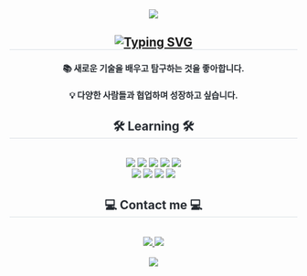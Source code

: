 <div align= "center">
    <img src="https://capsule-render.vercel.app/api?type=waving&color=gradient&height=240&text=Hello👋%20J.K.%20World%20!&animation=fadeIn&fontColor=000000&fontSize=70" />
    </div>
    <div align= "center"> 
    <h2 style="border-bottom: 1px solid #d8dee4; color: #282d33;"><a href="https://git.io/typing-svg"><img src="https://readme-typing-svg.demolab.com?font=Jua&size=28&pause=1000&color=D8DEE4&vCenter=true&width=750&lines=%F0%9F%9A%80+%ED%94%84%EB%A1%A0%ED%8A%B8%EC%97%94%EB%93%9C+%EA%B0%9C%EB%B0%9C%EC%9E%90%EB%A1%9C+%EC%84%B1%EC%9E%A5%ED%95%98%EA%B3%A0+%EC%8B%B6%EC%9D%80+%EC%97%B4%EC%A0%95%EC%A0%81%EC%9D%B8+%EA%B0%9C%EB%B0%9C%EC%9E%90+%EC%9E%85%EB%8B%88%EB%8B%A4.+%F0%9F%9A%80" alt="Typing SVG" /></a></h2>  
    <div style="font-weight: 700; font-size: 15px; text-align: center; color: #282d33;"><h4>📚 새로운 기술을 배우고 탐구하는 것을 좋아합니다.</h4><h4>💡 다양한 사람들과 협업하며 성장하고 싶습니다.</h4></div> 
    </div>
    <div align= "center">
    <h2 style="border-bottom: 1px solid #d8dee4; color: #282d33;">🛠️ Learning 🛠️</h2> <br> 
    <div style="margin: 0 auto; text-align: center;" align= "center"> <img src="https://img.shields.io/badge/HTML5-E34F26?style=for-the-badge&logo=HTML5&logoColor=white">
          <img src="https://img.shields.io/badge/CSS3-1572B6?style=for-the-badge&logo=CSS3&logoColor=white">
          <img src="https://img.shields.io/badge/Javascript-F7DF1E?style=for-the-badge&logo=Javascript&logoColor=white">
          <img src="https://img.shields.io/badge/Java-007396?style=for-the-badge&logo=Java&logoColor=white">
          <img src="https://img.shields.io/badge/Android-3DDC84?style=for-the-badge&logo=Android&logoColor=white">
          <br/><img src="https://img.shields.io/badge/React-61DAFB?style=for-the-badge&logo=React&logoColor=white">
          <img src="https://img.shields.io/badge/Next.js-000000?style=for-the-badge&logo=Next.js&logoColor=white">
          <img src="https://img.shields.io/badge/Figma-F24E1E?style=for-the-badge&logo=Figma&logoColor=white">
          <img src="https://img.shields.io/badge/MySQL-4479A1?style=for-the-badge&logo=MySQL&logoColor=white">
          </div><div></div>
    </div>
    <div align= "center">
    <h2 style="border-bottom: 1px solid #d8dee4; color: #282d33;">💻 Contact me 💻</h2> <br> 
    <div align= "center"> <a href=https://www.instagram.com/wn._rud__dl/> <img src="https://img.shields.io/badge/Instagram-E4405F?style=for-the-badge&logo=Instagram&logoColor=white&link=https://www.instagram.com/wn._rud__dl/"> </a>
         <a href=mailto:hjk000hjk17@gmail.com> <img src="https://img.shields.io/badge/Gmail-EA4335?style=for-the-badge&logo=Gmail&logoColor=white&link=mailto:hjk000hjk17@gmail.com"> </a>
          </div>  <br> 
    <div align= "center"> <a href="https://hits.seeyoufarm.com"> <img src="https://hits.seeyoufarm.com/api/count/incr/badge.svg?url=https%3A%2F%2Fgithub.com%2FH-JuKyung%2F&count_bg=%23000000&title_bg=%23000000&icon=github.svg&icon_color=%23FFFFFF&title=GitHub&edge_flat=false"/></a>
       </div> 
    </div>
    

<!--
**H-JuKyung/H-JuKyung** is a ✨ _special_ ✨ repository because its `README.md` (this file) appears on your GitHub profile.

Here are some ideas to get you started:

- 🔭 I’m currently working on ...
- 🌱 I’m currently learning ...
- 👯 I’m looking to collaborate on ...
- 🤔 I’m looking for help with ...
- 💬 Ask me about ...
- 📫 How to reach me: ...
- 😄 Pronouns: ...
- ⚡ Fun fact: ...
-->
